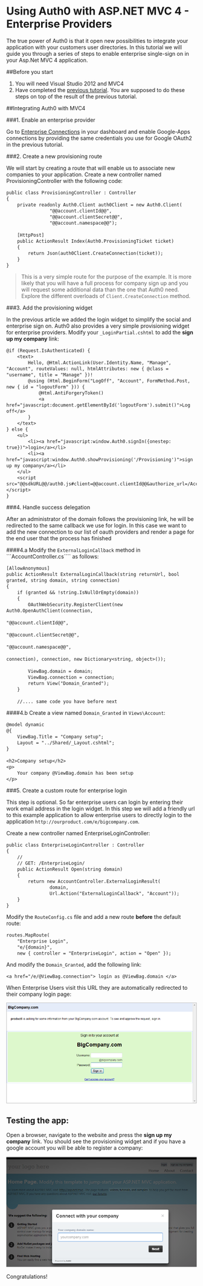 # Using Auth0 with ASP.NET MVC 4 - Enterprise Providers

The true power of Auth0 is that it open new possibilities to integrate your application with your customers user directories. In this tutorial we will guide you through a series of steps to enable enterprise single-sign on in your Asp.Net MVC 4 application.

##Before you start

1. You will need Visual Studio 2012 and MVC4
2. Have completed the [previous tutorial](/mvc-tutorial). You are supposed to do these steps on top of the result of the previous tutorial.

##Integrating Auth0 with MVC4

###1. Enable an enterprise provider

Go to [Enterprise Connections](@@uiURL@@/#/connections/enterprise) in your dashboard and enable Google-Apps connections by providing the same credentials you use for Google OAuth2 in the previous tutorial.

###2. Create a new provisioning route

We will start by creating a route that will enable us to associate new companies to your application. Create a new controller named ProvisioningController with the following code:


    public class ProvisioningController : Controller
    {
        private readonly Auth0.Client auth0Client = new Auth0.Client(
                    "@@account.clientId@@",
                    "@@account.clientSecret@@",
                    "@@account.namespace@@");

        [HttpPost]
        public ActionResult Index(Auth0.ProvisioningTicket ticket)
        {
            return Json(auth0Client.CreateConnection(ticket));
        }
    }




> This is a very simple route for the purpose of the example. It is more likely that you will have a full process for company sign up and you will request some additional data than the one that Auth0 need. Explore the different overloads of ```Client.CreateConnection``` method.
>

###3. Add the provisioning widget

In the previous article we added the login widget to simplify the social and enterprise sign on. Auth0 also provides a very simple provisioning widget for enterprise providers. Modify your ```_LoginPartial.cshtml``` to add the **sign up my company** link:



    @if (Request.IsAuthenticated) {
        <text>
            Hello, @Html.ActionLink(User.Identity.Name, "Manage", "Account", routeValues: null, htmlAttributes: new { @class = "username", title = "Manage" })!
            @using (Html.BeginForm("LogOff", "Account", FormMethod.Post, new { id = "logoutForm" })) {
                @Html.AntiForgeryToken()
                <a href="javascript:document.getElementById('logoutForm').submit()">Log off</a>
            }
        </text>
    } else {
        <ul>
            <li><a href="javascript:window.Auth0.signIn({onestep: true})">login</a></li>
            <li><a href="javascript:window.Auth0.showProvisioning('/Provisioning')">sign up my company</a></li>
        </ul>
        <script src="@@sdkURL@@/auth0.js#client=@@account.clientId@@&authorize_url=/Account/Auth0Login"></script>
    }

###4. Handle success delegation

After an administrator of the domain follows the provisioning link, he will be redirected to the same callback we use for login. In this case we want to add the new connection to our list of oauth providers and render a page for the end user that the process has finished

####4.a Modify the ```ExternalLoginCallback``` method in ```AccountController.cs```` as follows:

    [AllowAnonymous]
    public ActionResult ExternalLoginCallback(string returnUrl, bool granted, string domain, string connection)
    {
        if (granted && !string.IsNullOrEmpty(domain))
        {
            OAuthWebSecurity.RegisterClient(new Auth0.OpenAuthClient(connection,
                                                                "@@account.clientId@@",
                                                                "@@account.clientSecret@@",
                                                                "@@account.namespace@@",
                                                                connection), connection, new Dictionary<string, object>());

            ViewBag.domain = domain;
            ViewBag.connection = connection;
            return View("Domain_Granted");
        }

        //.... same code you have before next

####4.b Create a view named ```Domain_Granted``` in ```Views\Account```:

    @model dynamic
    @{
        ViewBag.Title = "Company setup";
        Layout = "../Shared/_Layout.cshtml";
    }

    <h2>Company setup</h2>
    <p>
        Your company @ViewBag.domain has been setup
    </p>


###5. Create a custom route for enterprise login

This step is optional. So far enterprise users can login by entering their work email address in the login widget. In this step we will add a friendly url to this example application to allow enterprise users to directly login to the application  ```http://ourproduct.com/e/bigcompany.com```.


Create a new controller named EnterpriseLoginController:

    public class EnterpriseLoginController : Controller
    {
        //
        // GET: /EnterpriseLogin/
        public ActionResult Open(string domain)
        {
            return new AccountController.ExternalLoginResult(
                    domain,
                    Url.Action("ExternalLoginCallback", "Account"));
        }
    }


Modify the ```RouteConfig.cs``` file and add a new route **before** the default route:

    routes.MapRoute(
        "Enterprise Login",
        "e/{domain}",
        new { controller = "EnterpriseLogin", action = "Open" });


And modify the ```Domain_Granted```, add the following link:

    <a href="/e/@ViewBag.connection"> login as @ViewBag.domain </a>

When Enterprise Users visit this URL they are automatically redirected to their company login page:

![](../media/articles/enterprise-login.png)

## Testing the app:

Open a browser, navigate to the website and press the **sign up my company** link. You should see the provisioning widget and if you have a google account you will be able to register a company:

![](../media/articles/widget-prov-in-aspnet.png)

Congratulations!